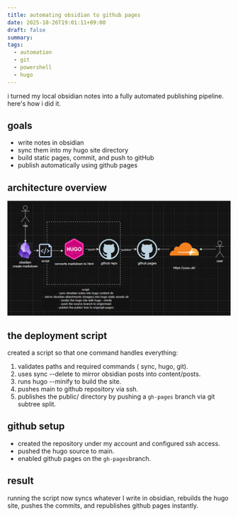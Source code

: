 ```yaml
---
title: automating obsidian to github pages
date: 2025-10-26T19:01:11+09:00
draft: false
summary:
tags:
  - automation
  - git
  - powershell
  - hugo
---
```

i turned my local obsidian notes into a fully automated publishing pipeline. here's how i did it.
## goals

- write notes in obsidian
- sync them into my hugo site directory
- build static pages, commit, and push to gitHub
- publish automatically using github pages

## architecture overview
![](/obsidian/pasted-image-20251026210649.png)
## the deployment script

created a script so that one command handles everything:

1. validates paths and required commands (
sync, hugo, git).
2. uses 
sync --delete to mirror obsidian posts into content/posts.
3. runs hugo --minify to build the site.
4. pushes main to github repository via ssh.
5. publishes the public/ directory by pushing a `gh-pages` branch via git subtree split.
## github setup

- created the repository under my account and configured ssh access. 
- pushed the hugo source to main.
- enabled github pages on the `gh-pages`branch.
## result

running the script now syncs whatever I write in obsidian, rebuilds the hugo site, pushes the commits, and republishes github pages instantly. 

